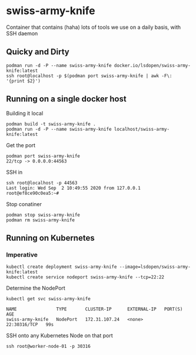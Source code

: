 # swiss-army-knife
Container that contains (haha) lots of tools we use on a daily basis, with SSH daemon

## Quicky and Dirty
```
podman run -d -P --name swiss-army-knife docker.io/lsdopen/swiss-army-knife:latest
ssh root@localhost -p $(podman port swiss-army-knife | awk -F\: '{print $2}')
```

## Running on a single docker host

Building it local
```
podman build -t swiss-army-knife .
podman run -d -P --name swiss-army-knife localhost/swiss-army-knife:latest
```

Get the port
```
podman port swiss-army-knife
22/tcp -> 0.0.0.0:44563
```

SSH in
```
ssh root@localhost -p 44563
Last login: Wed Sep  2 10:49:55 2020 from 127.0.0.1
root@ef8ce90c0ea5:~# 
```

Stop conatiner
```
podman stop swiss-army-knife
podman rm swiss-army-knife
```

## Running on Kubernetes

### Imperative

```
kubectl create deployment swiss-army-knife --image=lsdopen/swiss-army-knife:latest
kubectl create service nodeport swiss-army-knife --tcp=22:22
```

Determine the NodePort
```
kubectl get svc swiss-army-knife

NAME               TYPE       CLUSTER-IP      EXTERNAL-IP   PORT(S)        AGE
swiss-army-knife   NodePort   172.31.107.24   <none>        22:30316/TCP   99s
```

SSH onto any Kubernetes Node on that port
```
ssh root@worker-node-01 -p 30316
```
